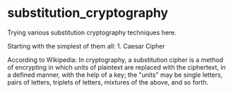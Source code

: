 # substitution_cryptography
Trying various substitution cryptography techniques here.


Starting with the simplest of them all: 1. Caesar Cipher

According to Wikipedia:
In cryptography, a substitution cipher is a method of encrypting in which units of plaintext are replaced with the ciphertext, in a defined manner, with the help of a key; the "units" may be single letters, pairs of letters, triplets of letters, mixtures of the above, and so forth.
